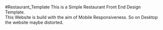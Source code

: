 #Restaurant_Template
This is a Simple Restaurant Front End Design Template.<br>
This Website is build with the aim of Mobile Responsiveness. So on Desktop the website maybe distorted.<br>

